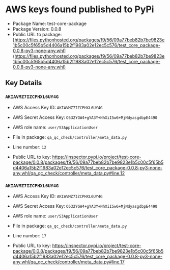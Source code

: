 # AWS keys found published to PyPi

* Package Name: test-core-package
* Package Version: 0.0.8
* Public URL to package: [https://files.pythonhosted.org/packages/f9/56/09a77beb82b7be9823e1b5c00c5f65b5d4406a15b2f1983a02e12ec5c576/test_core_package-0.0.8-py3-none-any.whl](https://files.pythonhosted.org/packages/f9/56/09a77beb82b7be9823e1b5c00c5f65b5d4406a15b2f1983a02e12ec5c576/test_core_package-0.0.8-py3-none-any.whl)

## Key Details

### `AKIAVMZ7IZCPHXL6UY4G`

* AWS Access Key ID: `AKIAVMZ7IZCPHXL6UY4G`
* AWS Secret Access Key: `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` 
* AWS role name: `user/S3ApplicationUser`
* File in package: `qa_qc_check/controller/meta_data.py`
* Line number: `12`

* Public URL to key: https://inspector.pypi.io/project/test-core-package/0.0.8/packages/f9/56/09a77beb82b7be9823e1b5c00c5f65b5d4406a15b2f1983a02e12ec5c576/test_core_package-0.0.8-py3-none-any.whl/qa_qc_check/controller/meta_data.py#line.12



### `AKIAVMZ7IZCPHXL6UY4G`

* AWS Access Key ID: `AKIAVMZ7IZCPHXL6UY4G`
* AWS Secret Access Key: `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` 
* AWS role name: `user/S3ApplicationUser`
* File in package: `qa_qc_check/controller/meta_data.py`
* Line number: `17`

* Public URL to key: https://inspector.pypi.io/project/test-core-package/0.0.8/packages/f9/56/09a77beb82b7be9823e1b5c00c5f65b5d4406a15b2f1983a02e12ec5c576/test_core_package-0.0.8-py3-none-any.whl/qa_qc_check/controller/meta_data.py#line.17


